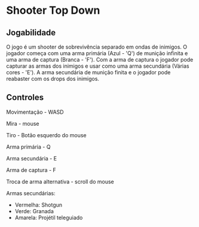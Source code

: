 # Shooter Top Down
## Jogabilidade

O jogo é um shooter de sobrevivência separado em ondas de inimigos. O jogador começa com uma arma primária (Azul - 'Q') de munição infinita e uma arma de captura (Branca - 'F'). Com a arma de captura o jogador pode capturar as armas dos inimigos e usar como uma arma secundária (Várias cores - 'E'). A arma secundária de munição finita e o jogador pode reabaster com os drops dos inimigos.

## Controles

Movimentação - WASD

Mira - mouse

Tiro - Botão esquerdo do mouse

Arma primária - Q

Arma secundária - E

Arma de captura - F

Troca de arma alternativa - scroll do mouse


Armas secundárias:
- Vermelha: Shotgun
- Verde: Granada
- Amarela: Projétil teleguiado

